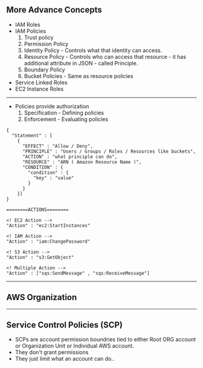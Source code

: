 ## More Advance Concepts

* IAM Roles
* IAM Policies 
  1. Trust policy
  2. Permission Policy
  3. Identity Policy - Controls what that identity can access.
  4. Resource Policy - Controls who can access that resource - it has additional attribute in JSON - called Principle.
  5. Boundary Policy
  6. Bucket Policies - Same as resource policies
* Service Linked Roles
* EC2 Instance Roles

---
* Policies provide authorization
  1. Specification - Defining policies
  2. Enforcement - Evaluating policies


```
{
  "Statement" : [
    {
      "EFFECT" : "Allow / Deny",
      "PRINCIPLE" : "Users / Groups / Roles / Resources like buckets",
      "ACTION" : "what principle can do",
      "RESOURCE" : "ARN ( Amazon Resource Name )",
      "CONDITION" : {
        "condition" : {
          "key" : "value"
        }
      }
    }]
}
```

```
========ACTIONS========

<! EC2 Action -->
"Action" : "ec2:StartInstances"

<! IAM Action -->
"Action" : "iam:ChangePassword"

<! S3 Action -->
"Action" : "s3:GetObject"

<! Multiple Action -->
"Action" : ["sqs:SendMessage" , "sqs:ReceiveMessage"]

```
___
## AWS Organization

---
## Service Control Policies (SCP)

* SCPs are account permission boundries tied to either Root ORG account or Organization Unit or Individual AWS account.
* They don't grant permissions
* They just limit what an account can do..
